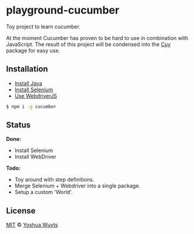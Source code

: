 # playground-cucumber
Toy project to learn cucumber.

At the moment Cucumber has proven to be hard to use in combination with
JavaScript. The result of this project will be condensed into
the [Cuy](https://github.com/yoshuawuyts/cuy) package for
easy use.

## Installation
- [Install Java](http://support.apple.com/kb/DL1572)
- [Install Selenium](https://github.com/vvo/selenium-standalone)
- [Use WebdriverJS](http://webdriver.io/docs.html)
```sh
$ npm i -g cucumber
```

## Status
__Done:__
- Install Selenium
- Install WebDriver

__Todo:__
- Toy around with step definitions.
- Merge Selenium + Webdriver into a single package.
- Setup a custom 'World'.

## License
[MIT](https://tldrlegal.com/license/mit-license) ©
[Yoshua Wuyts](yoshuawuyts.com)
